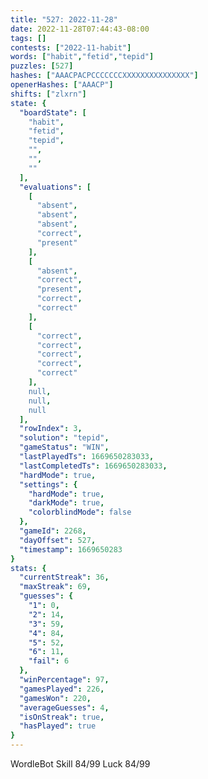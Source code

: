 ```yaml
---
title: "527: 2022-11-28"
date: 2022-11-28T07:44:43-08:00
tags: []
contests: ["2022-11-habit"]
words: ["habit","fetid","tepid"]
puzzles: [527]
hashes: ["AAACPACPCCCCCCCXXXXXXXXXXXXXXX"]
openerHashes: ["AAACP"]
shifts: ["zlxrn"]
state: {
  "boardState": [
    "habit",
    "fetid",
    "tepid",
    "",
    "",
    ""
  ],
  "evaluations": [
    [
      "absent",
      "absent",
      "absent",
      "correct",
      "present"
    ],
    [
      "absent",
      "correct",
      "present",
      "correct",
      "correct"
    ],
    [
      "correct",
      "correct",
      "correct",
      "correct",
      "correct"
    ],
    null,
    null,
    null
  ],
  "rowIndex": 3,
  "solution": "tepid",
  "gameStatus": "WIN",
  "lastPlayedTs": 1669650283033,
  "lastCompletedTs": 1669650283033,
  "hardMode": true,
  "settings": {
    "hardMode": true,
    "darkMode": true,
    "colorblindMode": false
  },
  "gameId": 2268,
  "dayOffset": 527,
  "timestamp": 1669650283
}
stats: {
  "currentStreak": 36,
  "maxStreak": 69,
  "guesses": {
    "1": 0,
    "2": 14,
    "3": 59,
    "4": 84,
    "5": 52,
    "6": 11,
    "fail": 6
  },
  "winPercentage": 97,
  "gamesPlayed": 226,
  "gamesWon": 220,
  "averageGuesses": 4,
  "isOnStreak": true,
  "hasPlayed": true
}
---
```

<!-- more -->
WordleBot
Skill 84/99
Luck 84/99
